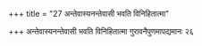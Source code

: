 +++
title = "27 अन्तेवास्यनन्तेवासी भवति विनिहितात्मा"

+++
अन्तेवास्यनन्तेवासी भवति विनिहितात्मा गुरावनैपुणमापद्यमानः २६